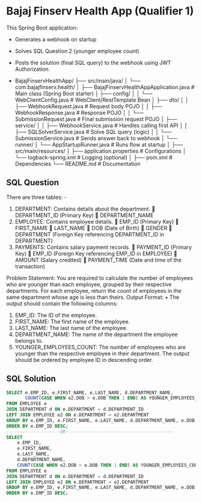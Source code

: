 # Bajaj Finserv Health App (Qualifier 1)

This Spring Boot application:
- Generates a webhook on startup
- Solves SQL Question 2 (younger employee count)
- Posts the solution (final SQL query) to the webhook using JWT Authorization.

- BajajFinservHealthApp/
 ├── src/main/java/
 │    └── com.bajajfinserv.health/
 │         ├── BajajFinservHealthAppApplication.java    # Main class (Spring Boot starter)
 │         ├── config/
 │         │     └── WebClientConfig.java               # WebClient/RestTemplate Bean
 │         ├── dto/
 │         │     ├── WebhookRequest.java                # Request body POJO
 │         │     ├── WebhookResponse.java               # Response POJO
 │         │     └── SubmissionRequest.java             # Final submission request POJO
 │         ├── service/
 │         │     ├── WebhookService.java                # Handles calling first API
 │         │     ├── SQLSolverService.java              # Solve SQL query (logic)
 │         │     └── SubmissionService.java             # Sends answer back to webhook
 │         └── runner/
 │               └── AppStartupRunner.java              # Runs flow at startup
 │
 ├── src/main/resources/
 │    ├── application.properties                        # Configurations
 │    └── logback-spring.xml                            # Logging (optional)
 │
 ├── pom.xml                                            # Dependencies
 └── README.md                                          # Documentation

## SQL Question
There are three tables: -
1. DEPARTMENT: Contains details about the department.
 DEPARTMENT_ID (Primary Key)
 DEPARTMENT_NAME
2. EMPLOYEE: Contains employee details.
 EMP_ID (Primary Key)
 FIRST_NAME
 LAST_NAME
 DOB (Date of Birth)
 GENDER
 DEPARTMENT (Foreign Key referencing DEPARTMENT_ID in DEPARTMENT)
3. PAYMENTS: Contains salary payment records.
 PAYMENT_ID (Primary Key)
 EMP_ID (Foreign Key referencing EMP_ID in EMPLOYEE)
 AMOUNT (Salary credited)
 PAYMENT_TIME (Date and time of the transaction)

Problem Statement:
You are required to calculate the number of employees who are younger than each
employee, grouped by their respective departments. For each employee, return the
count of employees in the same department whose age is less than theirs.
Output Format:
• The output should contain the following columns:
1. EMP_ID: The ID of the employee.
2. FIRST_NAME: The first name of the employee.
3. LAST_NAME: The last name of the employee.
4. DEPARTMENT_NAME: The name of the department the employee
belongs to.
5. YOUNGER_EMPLOYEES_COUNT: The number of employees who are
younger than the respective employee in their department.
The output should be ordered by employee ID in descending order.
## SQL Solution
```sql
SELECT e.EMP_ID, e.FIRST_NAME, e.LAST_NAME, d.DEPARTMENT_NAME, 
       COUNT(CASE WHEN e2.DOB > e.DOB THEN 1 END) AS YOUNGER_EMPLOYEES_COUNT
FROM EMPLOYEE e
JOIN DEPARTMENT d ON e.DEPARTMENT = d.DEPARTMENT_ID
LEFT JOIN EMPLOYEE e2 ON e.DEPARTMENT = e2.DEPARTMENT
GROUP BY e.EMP_ID, e.FIRST_NAME, e.LAST_NAME, d.DEPARTMENT_NAME, e.DOB
ORDER BY e.EMP_ID DESC;
--------------------OR----------------------------------------
SELECT 
    e.EMP_ID,
    e.FIRST_NAME,
    e.LAST_NAME,
    d.DEPARTMENT_NAME,
    COUNT(CASE WHEN e2.DOB > e.DOB THEN 1 END) AS YOUNGER_EMPLOYEES_COUNT
FROM EMPLOYEE e
JOIN DEPARTMENT d ON e.DEPARTMENT = d.DEPARTMENT_ID
LEFT JOIN EMPLOYEE e2 ON e.DEPARTMENT = e2.DEPARTMENT
GROUP BY e.EMP_ID, e.FIRST_NAME, e.LAST_NAME, d.DEPARTMENT_NAME, e.DOB
ORDER BY e.EMP_ID DESC;
